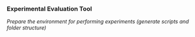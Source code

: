 ### Experimental Evaluation Tool

*Prepare the environment for performing experiments (generate scripts and folder structure)*